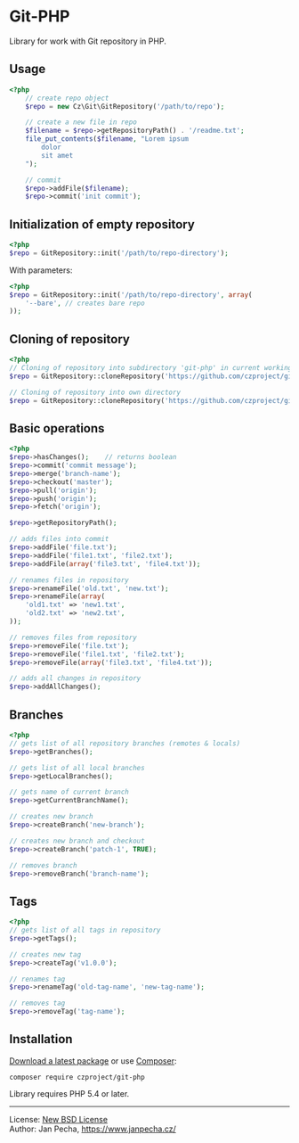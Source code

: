 Git-PHP
=======

Library for work with Git repository in PHP.

Usage
-----

``` php
<?php
	// create repo object
	$repo = new Cz\Git\GitRepository('/path/to/repo');

	// create a new file in repo
	$filename = $repo->getRepositoryPath() . '/readme.txt';
	file_put_contents($filename, "Lorem ipsum
		dolor
		sit amet
	");

	// commit
	$repo->addFile($filename);
	$repo->commit('init commit');
```


Initialization of empty repository
----------------------------------

``` php
<?php
$repo = GitRepository::init('/path/to/repo-directory');
```

With parameters:

``` php
<?php
$repo = GitRepository::init('/path/to/repo-directory', array(
	'--bare', // creates bare repo
));
```


Cloning of repository
---------------------

``` php
<?php
// Cloning of repository into subdirectory 'git-php' in current working directory
$repo = GitRepository::cloneRepository('https://github.com/czproject/git-php.git');

// Cloning of repository into own directory
$repo = GitRepository::cloneRepository('https://github.com/czproject/git-php.git', '/path/to/my/subdir');
```


Basic operations
----------------

``` php
<?php
$repo->hasChanges();    // returns boolean
$repo->commit('commit message');
$repo->merge('branch-name');
$repo->checkout('master');
$repo->pull('origin');
$repo->push('origin');
$repo->fetch('origin');

$repo->getRepositoryPath();

// adds files into commit
$repo->addFile('file.txt');
$repo->addFile('file1.txt', 'file2.txt');
$repo->addFile(array('file3.txt', 'file4.txt'));

// renames files in repository
$repo->renameFile('old.txt', 'new.txt');
$repo->renameFile(array(
    'old1.txt' => 'new1.txt',
    'old2.txt' => 'new2.txt',
));

// removes files from repository
$repo->removeFile('file.txt');
$repo->removeFile('file1.txt', 'file2.txt');
$repo->removeFile(array('file3.txt', 'file4.txt'));

// adds all changes in repository
$repo->addAllChanges();
```



Branches
--------

``` php
<?php
// gets list of all repository branches (remotes & locals)
$repo->getBranches();

// gets list of all local branches
$repo->getLocalBranches();

// gets name of current branch
$repo->getCurrentBranchName();

// creates new branch
$repo->createBranch('new-branch');

// creates new branch and checkout
$repo->createBranch('patch-1', TRUE);

// removes branch
$repo->removeBranch('branch-name');
```


Tags
----

``` php
<?php
// gets list of all tags in repository
$repo->getTags();

// creates new tag
$repo->createTag('v1.0.0');

// renames tag
$repo->renameTag('old-tag-name', 'new-tag-name');

// removes tag
$repo->removeTag('tag-name');
```


Installation
------------

[Download a latest package](https://github.com/czproject/git-php/releases) or use [Composer](http://getcomposer.org/):

```
composer require czproject/git-php
```

Library requires PHP 5.4 or later.

------------------------------

License: [New BSD License](license.md)
<br>Author: Jan Pecha, https://www.janpecha.cz/

